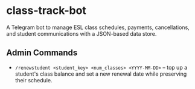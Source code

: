 # class-track-bot
A Telegram bot to manage ESL class schedules, payments, cancellations, and student communications with a JSON-based data store.

## Admin Commands

- `/renewstudent <student_key> <num_classes> <YYYY-MM-DD>` – top up a student's class balance and set a new renewal date while preserving their schedule.
